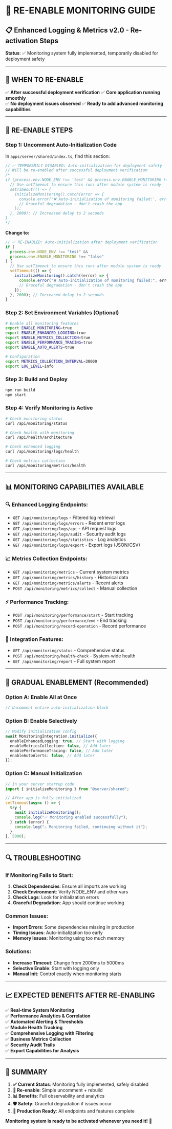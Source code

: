 # 🔄 RE-ENABLE MONITORING GUIDE

## 📋 Enhanced Logging & Metrics v2.0 - Re-activation Steps

**Status**: ✅ Monitoring system fully implemented, temporarily disabled for deployment safety

---

## 🎯 WHEN TO RE-ENABLE

✅ **After successful deployment verification** ✅ **Core application running smoothly**  
✅ **No deployment issues observed** ✅ **Ready to add advanced monitoring capabilities**

---

## 🔧 RE-ENABLE STEPS

### **Step 1: Uncomment Auto-Initialization Code**

In `apps/server/shared/index.ts`, find this section:

```typescript
// ✅ TEMPORARILY DISABLED: Auto-initialization for deployment safety
// Will be re-enabled after successful deployment verification
/*
if (process.env.NODE_ENV !== 'test' && process.env.ENABLE_MONITORING !== 'false') {
  // Use setTimeout to ensure this runs after module system is ready
  setTimeout(() => {
    initializeMonitoring().catch(error => {
      console.error('❌ Auto-initialization of monitoring failed:', error);
      // Graceful degradation - don't crash the app
    });
  }, 2000); // Increased delay to 2 seconds
}
*/
```

**Change to:**

```typescript
// ✅ RE-ENABLED: Auto-initialization after deployment verification
if (
  process.env.NODE_ENV !== "test" &&
  process.env.ENABLE_MONITORING !== "false"
) {
  // Use setTimeout to ensure this runs after module system is ready
  setTimeout(() => {
    initializeMonitoring().catch((error) => {
      console.error("❌ Auto-initialization of monitoring failed:", error);
      // Graceful degradation - don't crash the app
    });
  }, 2000); // Increased delay to 2 seconds
}
```

### **Step 2: Set Environment Variables** (Optional)

```bash
# Enable all monitoring features
export ENABLE_MONITORING=true
export ENABLE_ENHANCED_LOGGING=true
export ENABLE_METRICS_COLLECTION=true
export ENABLE_PERFORMANCE_TRACING=true
export ENABLE_AUTO_ALERTS=true

# Configuration
export METRICS_COLLECTION_INTERVAL=30000
export LOG_LEVEL=info
```

### **Step 3: Build and Deploy**

```bash
npm run build
npm start
```

### **Step 4: Verify Monitoring is Active**

```bash
# Check monitoring status
curl /api/monitoring/status

# Check health with monitoring
curl /api/health/architecture

# Check enhanced logging
curl /api/monitoring/logs/health

# Check metrics collection
curl /api/monitoring/metrics/health
```

---

## 📊 MONITORING CAPABILITIES AVAILABLE

### **🔍 Enhanced Logging Endpoints:**

- `GET /api/monitoring/logs` - Filtered log retrieval
- `GET /api/monitoring/logs/errors` - Recent error logs
- `GET /api/monitoring/logs/api` - API request logs
- `GET /api/monitoring/logs/audit` - Security audit logs
- `GET /api/monitoring/logs/statistics` - Log analytics
- `GET /api/monitoring/logs/export` - Export logs (JSON/CSV)

### **📈 Metrics Collection Endpoints:**

- `GET /api/monitoring/metrics` - Current system metrics
- `GET /api/monitoring/metrics/history` - Historical data
- `GET /api/monitoring/metrics/alerts` - Recent alerts
- `POST /api/monitoring/metrics/collect` - Manual collection

### **⚡ Performance Tracking:**

- `POST /api/monitoring/performance/start` - Start tracking
- `POST /api/monitoring/performance/end` - End tracking
- `POST /api/monitoring/record-operation` - Record performance

### **🔗 Integration Features:**

- `GET /api/monitoring/status` - Comprehensive status
- `POST /api/monitoring/health-check` - System-wide health
- `GET /api/monitoring/report` - Full system report

---

## 🚨 GRADUAL ENABLEMENT (Recommended)

### **Option A: Enable All at Once**

```typescript
// Uncomment entire auto-initialization block
```

### **Option B: Enable Selectively**

```typescript
// Modify initialization config
await MonitoringIntegration.initialize({
  enableEnhancedLogging: true, // Start with logging
  enableMetricsCollection: false, // Add later
  enablePerformanceTracing: false, // Add later
  enableAutoAlerts: false, // Add later
});
```

### **Option C: Manual Initialization**

```typescript
// In your server startup code
import { initializeMonitoring } from "@server/shared";

// After app is fully initialized
setTimeout(async () => {
  try {
    await initializeMonitoring();
    console.log("✅ Monitoring enabled successfully");
  } catch (error) {
    console.log("⚠️ Monitoring failed, continuing without it");
  }
}, 5000);
```

---

## 🔍 TROUBLESHOOTING

### **If Monitoring Fails to Start:**

1. **Check Dependencies**: Ensure all imports are working
2. **Check Environment**: Verify NODE_ENV and other vars
3. **Check Logs**: Look for initialization errors
4. **Graceful Degradation**: App should continue working

### **Common Issues:**

- **Import Errors**: Some dependencies missing in production
- **Timing Issues**: Auto-initialization too early
- **Memory Issues**: Monitoring using too much memory

### **Solutions:**

- **Increase Timeout**: Change from 2000ms to 5000ms
- **Selective Enable**: Start with logging only
- **Manual Init**: Control exactly when monitoring starts

---

## 📈 EXPECTED BENEFITS AFTER RE-ENABLING

✅ **Real-time System Monitoring**  
✅ **Performance Analytics & Correlation**  
✅ **Automated Alerting & Thresholds**  
✅ **Module Health Tracking**  
✅ **Comprehensive Logging with Filtering**  
✅ **Business Metrics Collection**  
✅ **Security Audit Trails**  
✅ **Export Capabilities for Analysis**

---

## 🎯 SUMMARY

1. **✅ Current Status**: Monitoring fully implemented, safely disabled
2. **🔧 Re-enable**: Simple uncomment + rebuild
3. **📊 Benefits**: Full observability and analytics
4. **🛡️ Safety**: Graceful degradation if issues occur
5. **🚀 Production Ready**: All endpoints and features complete

**Monitoring system is ready to be activated whenever you need it!** 🎉
